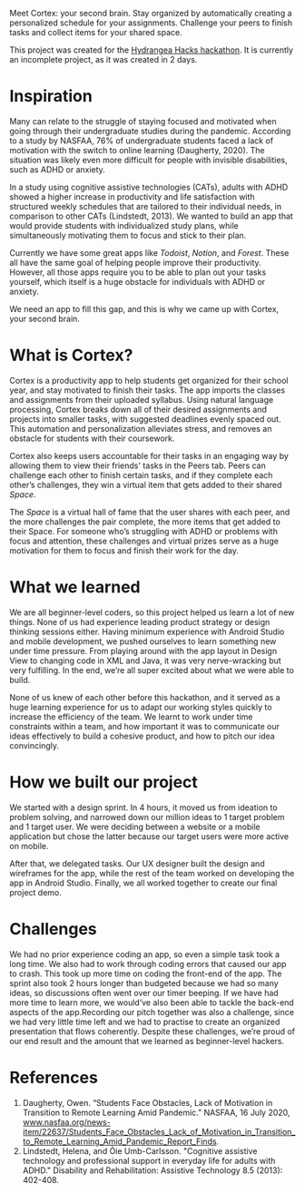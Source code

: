 Meet Cortex: your second brain. Stay organized by automatically creating a personalized schedule for your assignments. Challenge your peers to finish tasks and collect items for your shared space. 

This project was created for the [Hydrangea Hacks hackathon](https://devpost.com/software/cortex-your-second-brain). It is currently an incomplete project, as it was created in 2 days. 


# Inspiration
Many can relate to the struggle of staying focused and motivated when going through their undergraduate studies during the pandemic. According to a study by NASFAA, 76% of undergraduate students faced a lack of motivation with the switch to online learning (Daugherty, 2020). The situation was likely even more difficult for people with invisible disabilities, such as ADHD or anxiety. 

In a study using cognitive assistive technologies (CATs), adults with ADHD showed a higher increase in productivity and life satisfaction with structured weekly schedules that are tailored to their individual needs, in comparison to other CATs (Lindstedt, 2013). We wanted to build an app that would provide students with individualized study plans, while simultaneously motivating them to focus and stick to their plan. 

Currently we have some great apps like _Todoist_, _Notion_, and _Forest_. These all have the same goal of helping people improve their productivity. However, all those apps require you to be able to plan out your tasks yourself, which itself is a huge obstacle for individuals with ADHD or anxiety.

We need an app to fill this gap, and this is why we came up with Cortex, your second brain.

# What is Cortex?

Cortex is a productivity app to help students get organized for their school year, and stay motivated to finish their tasks. The app imports the classes and assignments from their uploaded syllabus. Using natural language processing, Cortex breaks down all of their desired assignments and projects into smaller tasks, with suggested deadlines evenly spaced out. This automation and personalization alleviates stress, and removes an obstacle for students with their coursework.

Cortex also keeps users accountable for their tasks in an engaging way by allowing them to view their friends' tasks in the Peers tab. Peers can challenge each other to finish certain tasks, and if they complete each other’s challenges, they win a virtual item that gets added to their shared _Space_. 

The _Space_ is a virtual hall of fame that the user shares with each peer, and the more challenges the pair complete, the more items that get added to their Space. For someone who’s struggling with ADHD or problems with focus and attention, these challenges and virtual prizes serve as a huge motivation for them to focus and finish their work for the day.

# What we learned

We are all beginner-level coders, so this project helped us learn a lot of new things. None of us had experience leading product strategy or design thinking sessions either. Having minimum experience with Android Studio and mobile development, we pushed ourselves to learn something new under time pressure. From playing around with the app layout in Design View to changing code in XML and Java, it was very nerve-wracking but very fulfilling. In the end, we’re all super excited about what we were able to build.
 
None of us knew of each other before this hackathon, and it served as a huge learning experience for us to adapt our working styles quickly to increase the efficiency of the team. We learnt to work under time constraints within a team, and how important it was to communicate our ideas effectively to build a cohesive product, and how to pitch our idea convincingly.

# How we built our project

We started with a design sprint. In 4 hours, it moved us from ideation to problem solving, and narrowed down our million ideas to 1 target problem and 1 target user. We were deciding between a website or a mobile application but chose the latter because our target users were more active on mobile.
 
After that, we delegated tasks. Our UX designer built the design and wireframes for the app, while the rest of the team worked on developing the app in Android Studio. Finally, we all worked together to create our final project demo.

# Challenges

We had no prior experience coding an app, so even a simple task took a long time. We also had to work through coding errors that caused our app to crash. This took up more time on coding the front-end of the app. The sprint also took 2 hours longer than budgeted because we had so many ideas, so discussions often went over our timer beeping. If we have had more time to learn more, we would’ve also been able to tackle the back-end aspects of the app.Recording our pitch together was also a challenge, since we had very little time left and we had to practise to create an organized presentation that flows coherently. Despite these challenges, we’re proud of our end result and the amount that we learned as beginner-level hackers.

# References
1. Daugherty, Owen. “Students Face Obstacles, Lack of Motivation in Transition to Remote Learning Amid Pandemic.” NASFAA, 16 July 2020, www.nasfaa.org/news-item/22637/Students_Face_Obstacles_Lack_of_Motivation_in_Transition_to_Remote_Learning_Amid_Pandemic_Report_Finds.
2. Lindstedt, Helena, and Õie Umb-Carlsson. "Cognitive assistive technology and professional support in everyday life for adults with ADHD." Disability and Rehabilitation: Assistive Technology 8.5 (2013): 402-408.

